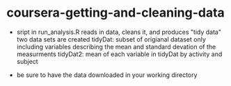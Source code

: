 coursera-getting-and-cleaning-data
==================================

* sript in run_analysis.R reads in data, cleans it, and produces "tidy data" <br/>
two data sets are created
	tidyDat: subset of origianal dataset only including variables describing the mean and standard devation of the measurments
	tidyDat2: mean of each variable in tidyDat by activity and subject
	
* be sure to have the data downloaded in your working directory


